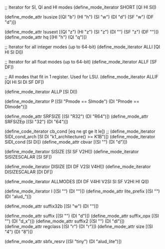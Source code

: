 ;; Iterator for SI, QI and HI modes
(define_mode_iterator SHORT [QI HI SI])

(define_mode_attr lsusize [(QI "b") (HI "h") (SI "w") (DI "d") (SF "w") (DF "d")])

(define_mode_attr lsusext [(QI "z") (HI "z") (SI "z") (DI "") (SF "z") (DF "")])
(define_mode_attr hq [(HI "h") (QI "q")])

;; Iterator for all integer modes (up to 64-bit)
(define_mode_iterator ALLI [QI HI SI DI])

;; Iterator for all float modes (up to 64-bit)
(define_mode_iterator ALLF [SF DF])

;; All modes that fit in 1 register. Used for LSU.
(define_mode_iterator ALLIF [QI HI SI DI SF DF])

(define_mode_iterator ALLP [SI DI])

(define_mode_iterator P [(SI "Pmode == SImode") (DI "Pmode == DImode")])

(define_mode_attr SRFSIZE [(SI "R32") (DI "R64")])
(define_mode_attr SRFSIZEp [(SI "32") (DI "64")])

(define_code_iterator cb_cond [eq ne gt ge lt le])
;; (define_mode_iterator SIDI_cond_arch [SI DI "k1_architecture() >= K1B")])
(define_mode_iterator SIDI_cond [SI DI])
(define_mode_attr cbvar [(SI "") (DI "d")])

(define_mode_iterator SISIZE [SI SF V2HI])
(define_mode_iterator SISIZESCALAR [SI SF])

(define_mode_iterator DISIZE [DI DF V2SI V4HI])
(define_mode_iterator DISIZESCALAR [DI DF])

(define_mode_iterator ALLMODES [DI DF V4HI V2SI SI SF V2HI HI QI])

(define_mode_iterator I [(SI "") (DI "")])
(define_mode_attr lite_prefix [(SI "") (DI "alud_")])

(define_mode_attr suffix32b [(SI "w") (DI "")])

(define_mode_attr suffix [(SI "") (DI "d")])
(define_mode_attr suffix_opx [(SI "") (DI "d_x")])
(define_mode_attr suffix2 [(SI "") (DI "dl")])
(define_mode_attr regclass [(SI "r") (DI "r")])
(define_mode_attr size [(SI "4") (DI "8")])

(define_mode_attr sbfx_resrv [(SI "tiny") (DI "alud_lite")])
